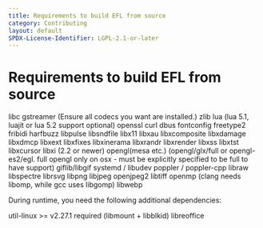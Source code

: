 ```yaml
---
title: Requirements to build EFL from source
category: Contributing
layout: default
SPDX-License-Identifier: LGPL-2.1-or-later
---
```


# Requirements to build EFL from source

libc
gstreamer (Ensure all codecs you want are installed.)
zlib
lua (lua 5.1, luajit or lua 5.2 support optional)
openssl
curl
dbus
fontconfig
freetype2
fribidi
harfbuzz
libpulse
libsndfile
libx11
libxau
libxcomposite
libxdamage
libxdmcp
libxext
libxfixes
libxinerama
libxrandr
libxrender
libxss
libxtst
libxcursor
libxi (2.2 or newer)
opengl(mesa etc.) (opengl/glx/full or opengl-es2/egl. full opengl only on osx - must be explicitly specified to be full to have support)
giflib/libgif
systemd / libudev
poppler / poppler-cpp
libraw
libspectre
librsvg
libpng
libjpeg
openjpeg2
libtiff
openmp (clang needs libomp, while gcc uses libgomp)
libwebp

During runtime, you need the following additional
dependencies:

util-linux >= v2.27.1 required (libmount + libblkid)
libreoffice